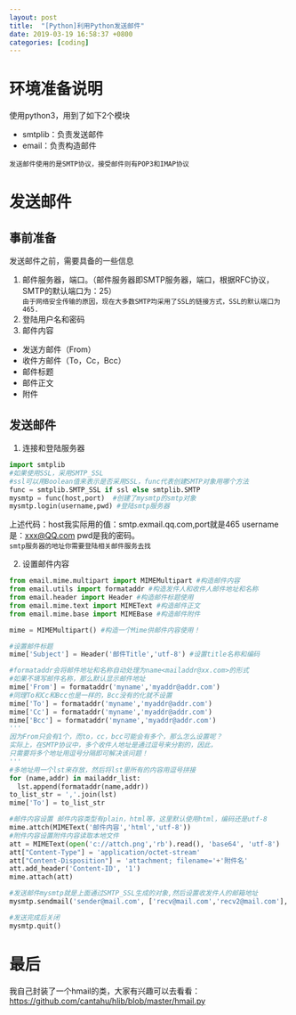 ```yaml
---
layout: post
title:  "[Python]利用Python发送邮件"
date: 2019-03-19 16:58:37 +0800
categories: [coding]
---
```


# 环境准备说明
使用python3，用到了如下2个模块
  - smtplib：负责发送邮件
  - email：负责构造邮件

`发送邮件使用的是SMTP协议，接受邮件则有POP3和IMAP协议`

# 发送邮件
## 事前准备
发送邮件之前，需要具备的一些信息
1. 邮件服务器，端口。（邮件服务器即SMTP服务器，端口，根据RFC协议，SMTP的默认端口为：25）  
`由于网络安全传输的原因，现在大多数SMTP均采用了SSL的链接方式，SSL的默认端口为465.`
2. 登陆用户名和密码
3. 邮件内容
  - 发送方邮件（From）
  - 收件方邮件（To，Cc，Bcc） 
  - 邮件标题
  - 邮件正文
  - 附件

## 发送邮件
1. 连接和登陆服务器
  ``` python
  import smtplib
  #如果使用SSL，采用SMTP_SSL
  #ssl可以用Boolean值来表示是否采用SSL，func代表创建SMTP对象用哪个方法
  func = smtplib.SMTP_SSL if ssl else smtplib.SMTP
  mysmtp = func(host,port)  #创建了mysmtp的smtp对象
  mysmtp.login(username,pwd) #登陆smtp服务器
  ```
  上述代码：host我实际用的值：smtp.exmail.qq.com,port就是465
  username是：xxx@QQ.com pwd是我的密码。  
  `smtp服务器的地址你需要登陆相关邮件服务去找`
  
2. 设置邮件内容
  
  ``` python 
  from email.mime.multipart import MIMEMultipart #构造邮件内容
  from email.utils import formataddr #构造发件人和收件人邮件地址和名称
  from email.header import Header #构造邮件标题使用
  from email.mime.text import MIMEText #构造邮件正文
  from email.mime.base import MIMEBase #构造邮件附件
  
  mime = MIMEMultipart() #构造一个Mime供邮件内容使用！

  #设置邮件标题
  mime['Subject'] = Header('邮件Title','utf-8') #设置title名称和编码
  
  #formataddr会将邮件地址和名称自动处理为name<mailaddr@xx.com>的形式
  #如果不填写邮件名称，那么默认显示邮件地址
  mime['From'] = formataddr('myname','myaddr@addr.com')
  #同理To和Cc和Bcc也是一样的，Bcc没有的化就不设置
  mime['To'] = formataddr('myname','myaddr@addr.com')
  mime['Cc'] = formataddr('myname','myaddr@addr.com')
  mime['Bcc'] = formataddr('myname','myaddr@addr.com')
  '''
  因为From只会有1个，而to，cc，bcc可能会有多个，那么怎么设置呢？
  实际上，在SMTP协议中，多个收件人地址是通过逗号来分割的，因此，
  只需要将多个地址用逗号分隔即可解决该问题！
  '''
  #多地址用一个lst来存放，然后将lst里所有的内容用逗号拼接
  for (name,addr) in mailaddr_list:
    lst.append(formataddr(name,addr))
  to_list_str = ','.join(lst)
  mime['To'] = to_list_str

  #邮件内容设置 邮件内容类型有plain，html等，这里默认使用html，编码还是utf-8
  mime.attch(MIMEText('邮件内容','html','utf-8'))
  #附件内容设置附件内容读取本地文件
  att = MIMEText(open('c://attch.png','rb').read(), 'base64', 'utf-8')
  att["Content-Type"] = 'application/octet-stream'
  att["Content-Disposition"] = 'attachment; filename='+'附件名'
  att.add_header('Content-ID', '1')
  mime.attach(att)

  #发送邮件mysmtp就是上面通过SMTP_SSL生成的对象,然后设置收发件人的邮箱地址
  mysmtp.sendmail('sender@mail.com', ['recv@mail.com','recv2@mail.com'], mime.as_string())

  #发送完成后关闭
  mysmtp.quit()
  ```

# 最后
我自己封装了一个hmail的类，大家有兴趣可以去看看：
https://github.com/cantahu/hlib/blob/master/hmail.py
 

